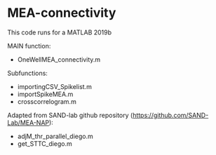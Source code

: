 # MEA-connectivity
This code runs for a MATLAB 2019b

MAIN function:
- OneWellMEA_connectivity.m

Subfunctions:
- importingCSV_Spikelist.m
- importSpikeMEA.m
- crosscorrelogram.m

Adapted from SAND-lab github repository (https://github.com/SAND-Lab/MEA-NAP):
- adjM_thr_parallel_diego.m
- get_STTC_diego.m
